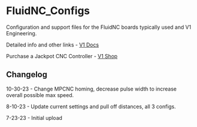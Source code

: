 # FluidNC_Configs
Configuration and support files for the FluidNC boards typically used and V1 Engineering.

Detailed info and other links - [V1 Docs](https://docs.v1e.com/electronics/jackpot/)

Purchase a Jackpot CNC Controller - [V1 Shop](https://www.v1e.com/products/jackpot-cnc-controller)


## Changelog

10-30-23 - Change MPCNC homing, decrease pulse width to increase overall possible max speed.

8-10-23 - Update current settings and pull off distances, all 3 configs.

7-23-23 - Initial upload
